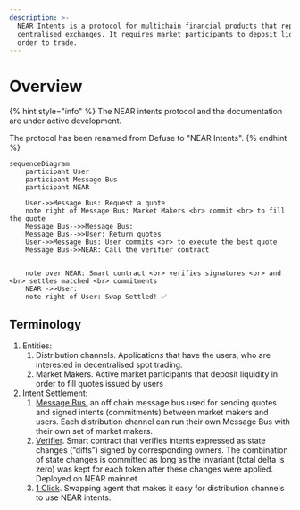 ```yaml
---
description: >-
  NEAR Intents is a protocol for multichain financial products that replaces
  centralised exchanges. It requires market participants to deposit liquidity in
  order to trade.
---
```


# Overview

{% hint style="info" %}
The NEAR intents protocol and the documentation are under active development.

The protocol has been renamed from Defuse to "NEAR Intents".&#x20;
{% endhint %}

```mermaid
sequenceDiagram
    participant User
    participant Message Bus
    participant NEAR

    User->>Message Bus: Request a quote
    note right of Message Bus: Market Makers <br> commit <br> to fill the quote
    Message Bus-->>Message Bus: 
    Message Bus-->>User: Return quotes
    User->>Message Bus: User commits <br> to execute the best quote
    Message Bus->>NEAR: Call the verifier contract


    note over NEAR: Smart contract <br> verifies signatures <br> and <br> settles matched <br> commitments
    NEAR ->>User: 
    note right of User: Swap Settled! ✅

```

## Terminology

1. Entities:
   1. Distribution channels. Applications that have the users, who are interested in decentralised spot trading.
   2. Market Makers. Active market participants that deposit liquidity in order to fill quotes issued by users
2. Intent Settlement:
   1. [Message Bus.](solver-relayer-api/introduction.md) an off chain message bus used for sending quotes and signed intents (commitments) between market makers and users. Each distribution channel can run their own Message Bus with their own set of market makers.
   2. [Verifier](verifier/). Smart contract that verifies intents expressed as state changes (“diffs”) signed by corresponding owners. The combination of state changes is committed as long as the invariant (total delta is zero) was kept for each token after these changes were applied. Deployed on NEAR mainnet.
   3. [1 Click](1click-api.md). Swapping agent that makes it easy for distribution channels to use NEAR intents.

